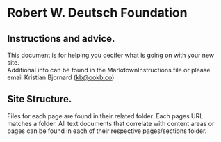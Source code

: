 Robert W. Deutsch Foundation
====================================

## Instructions and advice.

This document is for helping you decifer what is going on with your new site.  
Additional info can be found in the MarkdownInstructions file or please email Kristian Bjornard (kb@ookb.co)

## Site Structure.

Files for each page are found in their related folder. Each pages URL matches a folder. All text documents that correlate with content areas or pages can be found in each of their respective pages/sections folder.

